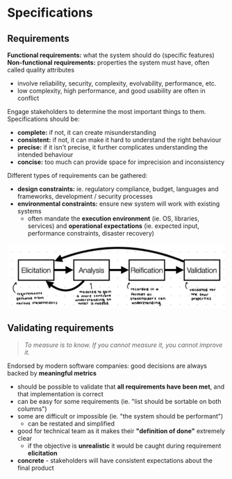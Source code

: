 # Specifications

## Requirements

**Functional requirements:** what the system should do (specific features)  
**Non-functional requirements:** properties the system must have, often called quality attributes
- involve reliability, security, complexity, evolvability, performance, etc.
- low complexity, high performance, and good usability are often in conflict

Engage stakeholders to determine the most important things to them.
Specifications should be:
- **complete:** if not, it can create misunderstanding
- **consistent:** if not, it can make it hard to understand the right behaviour
- **precise:** if it isn't precise, it further complicates understanding the intended behaviour
- **concise:** too much can provide space for imprecision and inconsistency

Different types of requirements can be gathered:
- **design constraints:** ie. regulatory compliance, budget, languages and frameworks, development / security processes
- **environmental constraints:** ensure new system will work with existing systems
  - often mandate the **execution environment** (ie. OS, libraries, services) and **operational expectations** (ie. expected input, performance constraints, disaster recovery)

![pipeline for gathering requirements](images/3_specs1.png)

## Validating requirements

> *To measure is to know. If you cannot measure it, you cannot improve it.*

Endorsed by modern software companies: good decisions are always backed by **meaningful metrics**
- should be possible to validate that **all requirements have been met**, and that implementation is correct
- can be easy for some requirements (ie. "list should be sortable on both columns")
- some are difficult or impossible (ie. "the system should be performant")
  - can be restated and simplified
- good for technical team as it makes their **"definition of done"** extremely clear
  - if the objective is **unrealistic** it would be caught during requirement **elicitation**
- **concrete** - stakeholders will have consistent expectations about the final product
